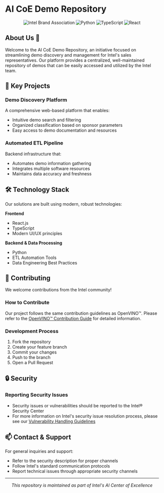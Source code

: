 # AI CoE Demo Repository

<div align="center">

![Intel Brand Association](https://img.shields.io/badge/Intel-Ecosystem-blue)
![Python](https://img.shields.io/badge/Python-3.x-blue?logo=python)
![TypeScript](https://img.shields.io/badge/TypeScript-4.x-blue?logo=typescript)
![React](https://img.shields.io/badge/React-18.x-blue?logo=react)

</div>

## About Us 🎯
Welcome to the AI CoE Demo Repository, an initiative focused on streamlining demo discovery and management for Intel's sales representatives. Our platform provides a centralized, well-maintained repository of demos that can be easily accessed and utilized by the Intel team.

## 🚀 Key Projects

### Demo Discovery Platform
A comprehensive web-based platform that enables:
- Intuitive demo search and filtering
- Organized classification based on sponsor parameters
- Easy access to demo documentation and resources

### Automated ETL Pipeline
Backend infrastructure that:
- Automates demo information gathering
- Integrates multiple software resources
- Maintains data accuracy and freshness

## 🛠️ Technology Stack
Our solutions are built using modern, robust technologies:

**Frontend**
- React.js
- TypeScript
- Modern UI/UX principles

**Backend & Data Processing**
- Python
- ETL Automation Tools
- Data Engineering Best Practices

## 🤝 Contributing

We welcome contributions from the Intel community! 

### How to Contribute
Our project follows the same contribution guidelines as OpenVINO™. Please refer to the [OpenVINO™ Contribution Guide](https://docs.openvino.ai/2024/about-openvino/contributing/code-contribution-guide.html#) for detailed information.

### Development Process
1. Fork the repository
2. Create your feature branch
3. Commit your changes
4. Push to the branch
5. Open a Pull Request

## 🔒 Security

### Reporting Security Issues
- Security issues or vulnerabilities should be reported to the Intel® Security Center
- For more information on Intel's security issue resolution process, please see our [Vulnerability Handling Guidelines](https://github.com/ai-repo-consult/ai-demo-sync-utils/blob/main/SECURITY.md)

## 📫 Contact & Support
For general inquiries and support:
- Refer to the security description for proper channels
- Follow Intel's standard communication protocols
- Report technical issues through appropriate security channels

---

<div align="center">

*This repository is maintained as part of Intel's AI Center of Excellence*

</div>
